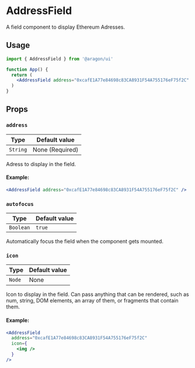 # AddressField

A field component to display Ethereum Adresses.

## Usage

```jsx
import { AddressField } from '@aragon/ui'

function App() {
  return (
    <AddressField address="0xcafE1A77e84698c83CA8931F54A755176eF75f2C" />
  )
}
```

## Props

### `address`

| Type     | Default value   |
| -------- | --------------- |
| `String` | None (Required) |

Adress to display in the field.

#### Example:

```jsx
<AddressField address="0xcafE1A77e84698c83CA8931F54A755176eF75f2C" />
```

### `autofocus`

| Type     | Default value   |
| -------- | --------------- |
| `Boolean` | `true` |

Automatically focus the field when the component gets mounted.

### `icon`

| Type   | Default value   |
| ------ | --------------- |
| `Node` | None            |

Icon to display in the field. Can pass anything that can be rendered, such as num, string, DOM elements, an array of them, or fragments that contain them.

#### Example:

```jsx
<AddressField
  address="0xcafE1A77e84698c83CA8931F54A755176eF75f2C"
  icon={
    <img />
  }
/>
```
